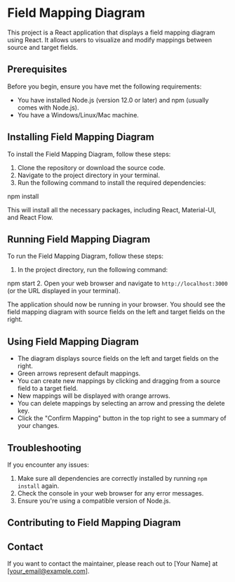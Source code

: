 # Field Mapping Diagram

This project is a React application that displays a field mapping diagram using React. It allows users to visualize and modify mappings between source and target fields.

## Prerequisites

Before you begin, ensure you have met the following requirements:

* You have installed Node.js (version 12.0 or later) and npm (usually comes with Node.js).
* You have a Windows/Linux/Mac machine.

## Installing Field Mapping Diagram

To install the Field Mapping Diagram, follow these steps:

1. Clone the repository or download the source code.
2. Navigate to the project directory in your terminal.
3. Run the following command to install the required dependencies:

npm install

This will install all the necessary packages, including React, Material-UI, and React Flow.

## Running Field Mapping Diagram

To run the Field Mapping Diagram, follow these steps:

1. In the project directory, run the following command:

npm start
2. Open your web browser and navigate to `http://localhost:3000` (or the URL displayed in your terminal).

The application should now be running in your browser. You should see the field mapping diagram with source fields on the left and target fields on the right.

## Using Field Mapping Diagram

- The diagram displays source fields on the left and target fields on the right.
- Green arrows represent default mappings.
- You can create new mappings by clicking and dragging from a source field to a target field.
- New mappings will be displayed with orange arrows.
- You can delete mappings by selecting an arrow and pressing the delete key.
- Click the "Confirm Mapping" button in the top right to see a summary of your changes.

## Troubleshooting

If you encounter any issues:

1. Make sure all dependencies are correctly installed by running `npm install` again.
2. Check the console in your web browser for any error messages.
3. Ensure you're using a compatible version of Node.js.

## Contributing to Field Mapping Diagram



## Contact

If you want to contact the maintainer, please reach out to [Your Name] at [your_email@example.com].

